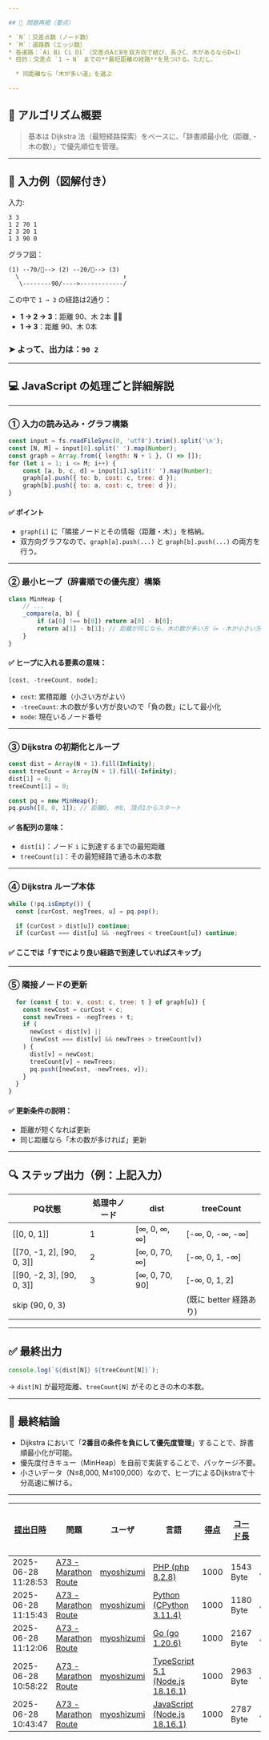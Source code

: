 ```yaml
---

## 🔁 問題再掲（要点）

* `N`：交差点数（ノード数）
* `M`：道路数（エッジ数）
* 各道路：`Ai Bi Ci Di`（交差点AとBを双方向で結び、長さC、木があるならD=1）
* 目的：交差点 `1 → N` までの**最短距離の経路**を見つける。ただし、

  * 同距離なら「木が多い道」を選ぶ

---
```


## 🌲 アルゴリズム概要

> 基本は Dijkstra 法（最短経路探索）をベースに、「辞書順最小化（距離, -木の数）」で優先順位を管理。

---

## 🔁 入力例（図解付き）

入力:

```
3 3
1 2 70 1
2 3 20 1
1 3 90 0
```

グラフ図：

```
(1) --70/🌲--> (2) --20/🌲--> (3)
  \                             ↑
   \--------90/---->------------/
```

この中で `1 → 3` の経路は2通り：

- **1 → 2 → 3**：距離 90、木 2本 🌲🌲
- **1 → 3**：距離 90、木 0本

### ➤ よって、出力は：`90 2`

---

## 💻 JavaScript の処理ごと詳細解説

---

### ① 入力の読み込み・グラフ構築

```js
const input = fs.readFileSync(0, 'utf8').trim().split('\n');
const [N, M] = input[0].split(' ').map(Number);
const graph = Array.from({ length: N + 1 }, () => []);
for (let i = 1; i <= M; i++) {
    const [a, b, c, d] = input[i].split(' ').map(Number);
    graph[a].push({ to: b, cost: c, tree: d });
    graph[b].push({ to: a, cost: c, tree: d });
}
```

#### ✅ ポイント

- `graph[i]` に「隣接ノードとその情報（距離・木）」を格納。
- 双方向グラフなので、`graph[a].push(...)` と `graph[b].push(...)` の両方を行う。

---

### ② 最小ヒープ（辞書順での優先度）構築

```js
class MinHeap {
    // ...
    _compare(a, b) {
        if (a[0] !== b[0]) return a[0] - b[0];
        return a[1] - b[1]; // 距離が同じなら、木の数が多い方（= -木が小さい方）
    }
}
```

#### ✅ ヒープに入れる要素の意味：

```js
[cost, -treeCount, node];
```

- `cost`: 累積距離（小さい方がよい）
- `-treeCount`: 木の数が多い方が良いので「負の数」にして最小化
- `node`: 現在いるノード番号

---

### ③ Dijkstra の初期化とループ

```js
const dist = Array(N + 1).fill(Infinity);
const treeCount = Array(N + 1).fill(-Infinity);
dist[1] = 0;
treeCount[1] = 0;

const pq = new MinHeap();
pq.push([0, 0, 1]); // 距離0, 木0, 頂点1からスタート
```

#### ✅ 各配列の意味：

- `dist[i]`：ノード `i` に到達するまでの最短距離
- `treeCount[i]`：その最短経路で通る木の本数

---

### ④ Dijkstra ループ本体

```js
while (!pq.isEmpty()) {
  const [curCost, negTrees, u] = pq.pop();

  if (curCost > dist[u]) continue;
  if (curCost === dist[u] && -negTrees < treeCount[u]) continue;
```

#### ✅ ここでは「すでにより良い経路で到達していればスキップ」

---

### ⑤ 隣接ノードの更新

```js
  for (const { to: v, cost: c, tree: t } of graph[u]) {
    const newCost = curCost + c;
    const newTrees = -negTrees + t;
    if (
      newCost < dist[v] ||
      (newCost === dist[v] && newTrees > treeCount[v])
    ) {
      dist[v] = newCost;
      treeCount[v] = newTrees;
      pq.push([newCost, -newTrees, v]);
    }
  }
}
```

#### ✅ 更新条件の説明：

- 距離が短くなれば更新
- 同じ距離なら「木の数が多ければ」更新

---

## 🔍 ステップ出力（例：上記入力）

| PQ状態                       | 処理中ノード | dist            | treeCount              |
| ---------------------------- | ------------ | --------------- | ---------------------- |
| \[\[0, 0, 1]]                | 1            | \[∞, 0, ∞, ∞]   | \[-∞, 0, -∞, -∞]       |
| \[\[70, -1, 2], \[90, 0, 3]] | 2            | \[∞, 0, 70, ∞]  | \[-∞, 0, 1, -∞]        |
| \[\[90, -2, 3], \[90, 0, 3]] | 3            | \[∞, 0, 70, 90] | \[-∞, 0, 1, 2]         |
| skip (90, 0, 3)              |              |                 | (既に better 経路あり) |

---

## ✅ 最終出力

```js
console.log(`${dist[N]} ${treeCount[N]}`);
```

→ `dist[N]` が最短距離、`treeCount[N]` がそのときの木の本数。

---

## 🎯 最終結論

- Dijkstra において「**2番目の条件を負にして優先度管理**」することで、辞書順最小化が可能。
- 優先度付きキュー（MinHeap）を自前で実装することで、パッケージ不要。
- 小さいデータ（N≤8,000, M≤100,000）なので、ヒープによるDijkstraで十分高速に解ける。

---

| [提出日時](https://atcoder.jp/contests/tessoku-book/submissions/me?desc=true&orderBy=created) | 問題                                                                                   | ユーザ                                            | 言語                                                                                                        | [得点](https://atcoder.jp/contests/tessoku-book/submissions/me?desc=true&orderBy=score) | [コード長](https://atcoder.jp/contests/tessoku-book/submissions/me?orderBy=source_length) | 結果   | [実行時間](https://atcoder.jp/contests/tessoku-book/submissions/me?orderBy=time_consumption) | [メモリ](https://atcoder.jp/contests/tessoku-book/submissions/me?orderBy=memory_consumption) |                                                                       |
| --------------------------------------------------------------------------------------------- | -------------------------------------------------------------------------------------- | ------------------------------------------------- | ----------------------------------------------------------------------------------------------------------- | --------------------------------------------------------------------------------------- | ----------------------------------------------------------------------------------------- | ------ | -------------------------------------------------------------------------------------------- | -------------------------------------------------------------------------------------------- | --------------------------------------------------------------------- |
| 2025-06-28 11:28:53                                                                           | [A73 - Marathon Route](https://atcoder.jp/contests/tessoku-book/tasks/tessoku_book_bu) | [myoshizumi](https://atcoder.jp/users/myoshizumi) | [PHP (php 8.2.8)](https://atcoder.jp/contests/tessoku-book/submissions/me?f.Language=5016)                  | 1000                                                                                    | 1543 Byte                                                                                 | **AC** | 186 ms                                                                                       | 81236 KiB                                                                                    | [詳細](https://atcoder.jp/contests/tessoku-book/submissions/67107060) |
| 2025-06-28 11:15:43                                                                           | [A73 - Marathon Route](https://atcoder.jp/contests/tessoku-book/tasks/tessoku_book_bu) | [myoshizumi](https://atcoder.jp/users/myoshizumi) | [Python (CPython 3.11.4)](https://atcoder.jp/contests/tessoku-book/submissions/me?f.Language=5055)          | 1000                                                                                    | 1180 Byte                                                                                 | **AC** | 295 ms                                                                                       | 34056 KiB                                                                                    | [詳細](https://atcoder.jp/contests/tessoku-book/submissions/67106900) |
| 2025-06-28 11:12:06                                                                           | [A73 - Marathon Route](https://atcoder.jp/contests/tessoku-book/tasks/tessoku_book_bu) | [myoshizumi](https://atcoder.jp/users/myoshizumi) | [Go (go 1.20.6)](https://atcoder.jp/contests/tessoku-book/submissions/me?f.Language=5002)                   | 1000                                                                                    | 2167 Byte                                                                                 | **AC** | 36 ms                                                                                        | 14292 KiB                                                                                    | [詳細](https://atcoder.jp/contests/tessoku-book/submissions/67106865) |
| 2025-06-28 10:58:22                                                                           | [A73 - Marathon Route](https://atcoder.jp/contests/tessoku-book/tasks/tessoku_book_bu) | [myoshizumi](https://atcoder.jp/users/myoshizumi) | [TypeScript 5.1 (Node.js 18.16.1)](https://atcoder.jp/contests/tessoku-book/submissions/me?f.Language=5058) | 1000                                                                                    | 2963 Byte                                                                                 | **AC** | 362 ms                                                                                       | 113152 KiB                                                                                   | [詳細](https://atcoder.jp/contests/tessoku-book/submissions/67106737) |
| 2025-06-28 10:43:47                                                                           | [A73 - Marathon Route](https://atcoder.jp/contests/tessoku-book/tasks/tessoku_book_bu) | [myoshizumi](https://atcoder.jp/users/myoshizumi) | [JavaScript (Node.js 18.16.1)](https://atcoder.jp/contests/tessoku-book/submissions/me?f.Language=5009)     | 1000                                                                                    | 2787 Byte                                                                                 | **AC** | 348 ms                                                                                       | 112928 KiB                                                                                   | [詳細](https://atcoder.jp/contests/tessoku-book/submissions/67106611) |
